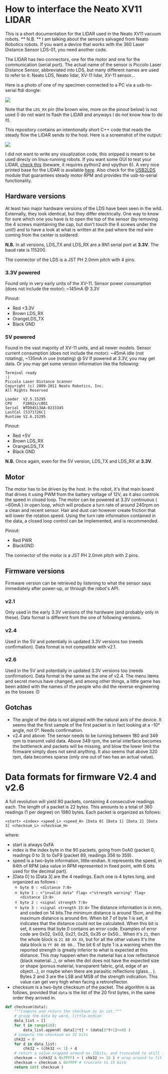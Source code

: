 # How to interface the Neato XV11 LIDAR

This is a short documentation for the LIDAR used in the Neato XV11 vacuum robots. 
** N.B. ** I am talking about the sensors salvaged from Neato Robotics robots. If you want a device that works with the 360 Laser Distance Sensor LDS-01, you need another code.

The LIDAR has two connectors, one for the motor and one for the communication (serial port).
The actual name of the sensor is Piccolo Laser Distance Sensor, abbreviated into LDS, but many different names are used to refer to it: 
Neato LDS, Neato lidar, XV-11 lidar, XV-11 sensor...

Here is a photo of one of my specimen connected to a PC via a usb-to-serial ftdi dongle:

![](doc/ftdi.jpg)

Note that the `LDS_RX` pin (the brown wire, more on the pinout below) is not used (I do not want to flash the LIDAR and anyways I do not know how to do it).

This repository contains an intentionally short C++ code that reads the steady flow the LIDAR sends to the host.
Here is a screenshot of the output:

![](doc/screenshot.png)

I did not want to write any visualization code, this snipped is meant to be used direcly on linux-running robots.
If you want some GUI to test your LIDAR, [check this](https://github.com/Xevel/NXV11) (beware, it requires python2 and vpython 6). A very nice printed base for the LIDAR is available [here](https://www.thingiverse.com/thing:796866/).
Also check for the [USB2LDS](http://www.xevelabs.com/doku.php?id=product:usb2lds:usb2lds) module that guarantees steady motor RPM and provides the usb-to-serial functionality.

## Hardware versions

At least two major hardware versions of the LDS have been seen in the wild. Externally, they look identical, but they differ electrically.
One way to know for sure which one you have is to open the top of the sensor (by removing the 4 screws maintaining the cap, but don't touch
the 6 screws under the unit!) and to have a look at what is written at the pad where the red wire coming from the center is soldered.

**N.B.** In all versions, LDS_TX and LDS_RX are a 8N1 serial port at **3.3V**. The baud rate is 115200.

The connector of the LDS is a JST PH 2.0mm pitch with 4 pins.

### 3.3V powered
Found only in very early units of the XV-11. Sensor power consumption (does not include the motor): ~145mA @ 3.3V

Pinout:
* Red +3.3V
* Brown LDS_RX
* OrangeLDS_TX
* Black GND

### 5V powered

Found in the vast majority of XV-11 units, and all newer models.
Sensor current consumption (does not include the motor): ~45mA idle (not rotating), ~135mA in use (rotating) @ 5V
If powered at 3.3V, you may get data. Or you may get some version information like the following:

```
Terminal ready
:)
Piccolo Laser Distance Scanner
Copyright (c) 2009-2011 Neato Robotics, Inc.
All Rights Reserved

Loader  V2.5.15295
CPU     F2802x/c001
Serial  WTD04513AA-0233345
LastCal [5371726C]
Runtime V2.6.15295
```

Pinout:
* Red +5V
* Brown LDS_RX
* OrangeLDS_TX
* Black GND

**N.B.** Once again, even for the 5V version, LDS_TX and LDS_RX at **3.3V**.

## Motor
The motor has to be driven by the host. In the robot, it's that main board that drives it using PWM from the battery voltage of 12V, as it also controls the speed in closed loop. The motor can be powered at 3.3V continuous ( ~60mA ) in open loop, which will produce a turn rate of around 240rpm on a clean and recent sensor. Hair and dust can however create friction that will lower the rotation speed. Using the turn rate information contained in the data, a closed loop control can be implemented, and is recommended.

Pinout:
* Red PWR
* BlackGND

The connector of the motor is a JST PH 2.0mm pitch with 2 pins.

## Firmware versions

Firmware version can be retrieved by listening to what the sensor says immediately after power-up, or through the robot's API.

### v2.1
Only used in the early 3.3V versions of the hardware (and probably only in these).
Data format is different from the one of following versions.

### v2.4
Used in the 5V and potentially in updated 3.3V versions too (needs confirmation).
Data format is not compatible with v2.1.

### v2.6
Used in the 5V and potentially in updated 3.3V versions too (needs confirmation).
Data format is the same as the one of v2.4.
The menu items and secret menus have changed, and among other things, a little game has been added with the names of the people who did
the reverse engineering as the bosses :D

## Gotchas
* The angle of the data is not aligned with the natural axis of the device. It seems that the first sample of the first packet is in fact looking at
a -10° angle, not 0°. Needs confirmation.
* v2.4 and above: The sensor needs to be turning between 180 and 349 rpm to transmit valid data. Above 349 rpm, the serial interface
becomes the bottleneck and packets will be missing, and blow the lower limit the firmware simply does not send anything. It also seems
that above 320 rpm, data becomes sparse (only one out of two has an actual value).


# Data formats for firmware V2.4 and v2.6
A full revolution will yield 90 packets, containing 4 consecutive readings each.
The length of a packet is 22 bytes.
This amounts to a total of 360 readings (1 per degree) on 1980 bytes.
Each packet is organized as follows:

```
<start> <index> <speed_L> <speed_H> [Data 0] [Data 1] [Data 2] [Data 3] <checksum_L> <checksum_H>
```

where:
* start is always 0xFA
* index is the index byte in the 90 packets, going from 0xA0 (packet 0, readings 0 to 3) to 0xF9 (packet 89, readings 356 to 359).
* speed is a two-byte information, little-endian. It represents the speed, in 64th of RPM (aka value in RPM represented in fixed point, with
6 bits used for the decimal part).
* [Data 0] to [Data 3] are the 4 readings. Each one is 4 bytes long, and organized as follows :
  * `byte 0 : <distance 7:0>`
  * `byte 1 : <"invalid data" flag> <"strength warning" flag> <distance 13:8>`
  * `byte 2 : <signal strength 7:0>`
  * `byte 3 : <signal strength 15:8>`
The distance information is in mm, and coded on 14 bits.The minimum distance is around 15cm, and the maximum distance is around 6m.
When bit 7 of byte 1 is set, it indicates that the distance could not be calculated. When this bit is set, it seems that byte 0 contains an error
code. Examples of error code are 0x02, 0x03, 0x21, 0x25, 0x35 or 0x50...
When it's `21`, then the whole block is `21 80 XX XX`, but for all the other values it's the data block is `YY 80 00 00`...
The bit 6 of byte 1 is a warning when the reported strength is greatly inferior to what is expected at this distance. This may happen when the
material has a low reflectance (black material...), or when the dot does not have the expected size or shape (porous material, transparent
fabric, grid, edge of an object...), or maybe when there are parasitic reflections (glass... ).
Bytes 2 and 3 are the LSB and MSB of the strength indication. This value can get very high when facing a retroreflector.
* checksum is a two-byte checksum of the packet.
The algorithm is as follows, provided that `data` is the list of the 20 first bytes, in the same order they arrived in.

```python
def checksum(data):
    """Compute and return the checksum as an int."""
    # group the data by word, little-endian
    data_list = []
    for t in range(10):
        data_list.append( data[2*t] + (data[2*t+1]<<8) )
    # compute the checksum on 32 bits
    chk32 = 0
    for d in data_list:
        chk32 = (chk32 << 1) + d
    # return a value wrapped around on 15bits, and truncated to still fit into 15 bits
    checksum = (chk32 & 0x7FFF) + ( chk32 >> 15 ) # wrap around to fit into 15 bits
    checksum = checksum & 0x7FFF # truncate to 15 bits
    return int( checksum )
```


